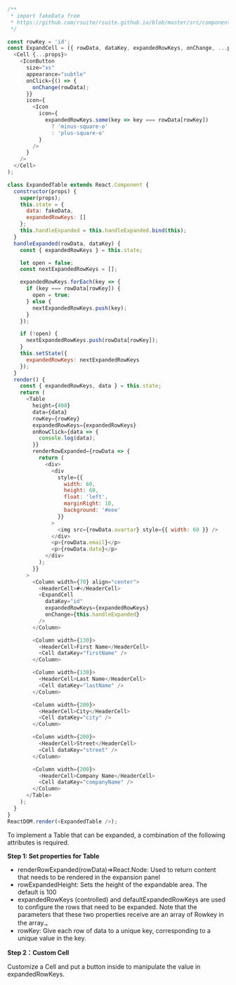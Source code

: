 <!--start-code-->

```js
/**
 * import fakeData from
 * https://github.com/rsuite/rsuite.github.io/blob/master/src/components/table/data/users.js
 */

const rowKey = 'id';
const ExpandCell = ({ rowData, dataKey, expandedRowKeys, onChange, ...props }) => (
  <Cell {...props}>
    <IconButton
      size="xs"
      appearance="subtle"
      onClick={() => {
        onChange(rowData);
      }}
      icon={
        <Icon
          icon={
            expandedRowKeys.some(key => key === rowData[rowKey])
              ? 'minus-square-o'
              : 'plus-square-o'
          }
        />
      }
    />
  </Cell>
);

class ExpandedTable extends React.Component {
  constructor(props) {
    super(props);
    this.state = {
      data: fakeData,
      expandedRowKeys: []
    };
    this.handleExpanded = this.handleExpanded.bind(this);
  }
  handleExpanded(rowData, dataKey) {
    const { expandedRowKeys } = this.state;

    let open = false;
    const nextExpandedRowKeys = [];

    expandedRowKeys.forEach(key => {
      if (key === rowData[rowKey]) {
        open = true;
      } else {
        nextExpandedRowKeys.push(key);
      }
    });

    if (!open) {
      nextExpandedRowKeys.push(rowData[rowKey]);
    }
    this.setState({
      expandedRowKeys: nextExpandedRowKeys
    });
  }
  render() {
    const { expandedRowKeys, data } = this.state;
    return (
      <Table
        height={400}
        data={data}
        rowKey={rowKey}
        expandedRowKeys={expandedRowKeys}
        onRowClick={data => {
          console.log(data);
        }}
        renderRowExpanded={rowData => {
          return (
            <div>
              <div
                style={{
                  width: 60,
                  height: 60,
                  float: 'left',
                  marginRight: 10,
                  background: '#eee'
                }}
              >
                <img src={rowData.avartar} style={{ width: 60 }} />
              </div>
              <p>{rowData.email}</p>
              <p>{rowData.date}</p>
            </div>
          );
        }}
      >
        <Column width={70} align="center">
          <HeaderCell>#</HeaderCell>
          <ExpandCell
            dataKey="id"
            expandedRowKeys={expandedRowKeys}
            onChange={this.handleExpanded}
          />
        </Column>

        <Column width={130}>
          <HeaderCell>First Name</HeaderCell>
          <Cell dataKey="firstName" />
        </Column>

        <Column width={130}>
          <HeaderCell>Last Name</HeaderCell>
          <Cell dataKey="lastName" />
        </Column>

        <Column width={200}>
          <HeaderCell>City</HeaderCell>
          <Cell dataKey="city" />
        </Column>

        <Column width={200}>
          <HeaderCell>Street</HeaderCell>
          <Cell dataKey="street" />
        </Column>

        <Column width={200}>
          <HeaderCell>Company Name</HeaderCell>
          <Cell dataKey="companyName" />
        </Column>
      </Table>
    );
  }
}
ReactDOM.render(<ExpandedTable />);
```

<!--end-code-->

To implement a Table that can be expanded, a combination of the following attributes is required.

**Step 1: Set properties for Table**

* renderRowExpanded(rowData)=>React.Node: Used to return content that needs to be rendered in the expansion panel
* rowExpandedHeight: Sets the height of the expandable area. The default is 100
* expandedRowKeys (controlled) and defaultExpandedRowKeys are used to configure the rows that need to be expanded. Note that the parameters that these two properties receive are an array of Rowkey in the array.。
* rowKey: Give each row of data to a unique key, corresponding to a unique value in the key.

**Step 2：Custom Cell**

Customize a Cell and put a button inside to manipulate the value in expandedRowKeys.

